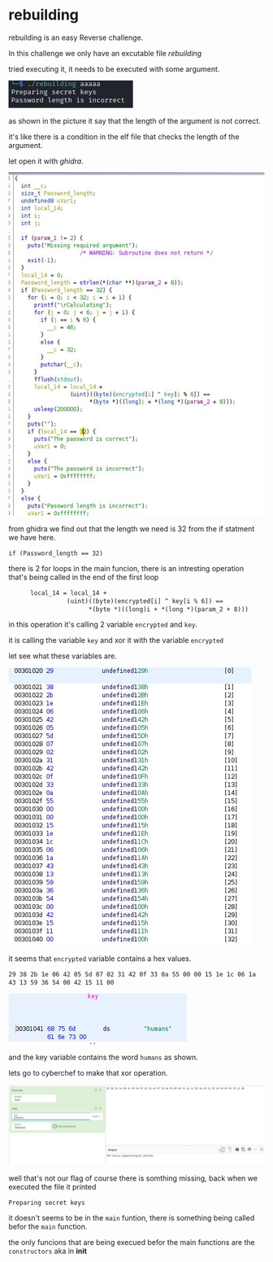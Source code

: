 # rebuilding

rebuilding is an easy Reverse challenge.

In this challenge we only have an excutable file _rebuilding_

tried executing it, it needs to be executed with some argument.

<img src="images/Capture2.JPG" >

as shown in the picture it say that the length of the argument is not correct.

it's like there is a condition in the elf file that checks the length of the argument.

let open it with _ghidra_.

<img src="images/Capture.JPG">

from ghidra we find out that the length we need is 32 from the if statment we have here.
 ```
 if (Password_length == 32)
 
 ```
 there is 2 for loops in the main funcion, there is an intresting operation that's being called in the end of the first loop
 
 ```
       local_14 = local_14 +
                 (uint)((byte)(encrypted[i] ^ key[i % 6]) ==
                       *(byte *)((long)i + *(long *)(param_2 + 8)))
 ```
 
 in this operation it's calling 2 variable `encrypted` and `key`.
 
 it is calling the variable `key` and xor it with the variable `encrypted`
 
let see what these variables are.

<img src="images/encrypted.JPG" >

it seems that `encrypted` variable contains a hex values.

```
29 38 2b 1e 06 42 05 5d 07 02 31 42 0f 33 0a 55 00 00 15 1e 1c 06 1a 43 13 59 36 54 00 42 15 11 00
```

<img src="images/key.JPG">

and the key variable contains the word `humans` as shown.

lets go to cyberchef to make that xor operation.

<img src="images/xor.JPG">

well that's not our flag of course there is somthing missing, back when we executed the file it printed

```
Preparing secret keys
```


it doesn't seems to be in the `main` funtion, there is something being called befor the `main` function.

the only funcions that are being execued befor the main functions are the `constructors` aka in __init__
